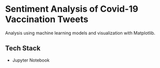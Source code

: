 # Sentiment Analysis of Covid-19 Vaccination Tweets

Analysis using machine learning models and visualization with Matplotlib.

## Tech Stack

+ Jupyter Notebook
